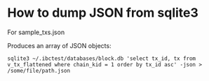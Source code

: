 # How to dump JSON from sqlite3

For sample_txs.json

Produces an array of JSON objects:

```shell
sqlite3 ~/.ibctest/databases/block.db 'select tx_id, tx from v_tx_flattened where chain_kid = 1 order by tx_id asc' -json > /some/file/path.json
```
